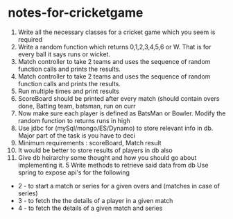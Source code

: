 # notes-for-cricketgame

1. Write all the necessary classes for a cricket game which you seem is required
2. Write a random function which returns 0,1,2,3,4,5,6 or W. That is for every ball it says runs or wicket. 
3. Match controller to take 2 teams and uses the sequence of random function calls and prints the results. 
4. Match controller to take 2 teams and uses the sequence of random function calls and prints the results. 
5. Run multiple times and print results 
6. ScoreBoard should be printed after every match (should contain overs done, Batting team, batsman, run on curr 
7.  Now make sure each player is defined as BatsMan or Bowler. Modify the random function to returns runs in high 
8. Use jdbc for (mySql/mongo/ES/Dynamo) to store relevant info in db. Major part of the task is you have to deci 
9.  Minimum requirements : scoreBoard, Match result 
10.  It would be better to store results of players in db also
11. Give db heirarchy some thought and how you should go about implementing it. 5 Write methods to retrieve said data from db 
Use spring to expose api's for the following 
* 2  - to start a match or series for a given overs and (matches in case of series)  
* 3  - to fetch the the details of a player in a given match  
* 4  - to fetch the details of a given match and series
